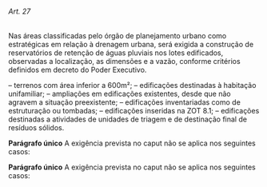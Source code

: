 
###### Art. 27
Nas áreas classificadas pelo órgão de planejamento urbano como estratégicas em relação à drenagem urbana, será exigida a construção de reservatórios de retenção de águas pluviais nos lotes edificados, observadas a localização, as dimensões e a vazão, conforme critérios definidos em decreto do Poder Executivo.

– terrenos com área inferior a 600m²;
– edificações destinadas à habitação unifamiliar;
– ampliações em edificações existentes, desde que não agravem a situação preexistente;
– edificações inventariadas como de estruturação ou tombadas;
– edificações inseridas na ZOT 8.1;
– edificações destinadas a atividades de unidades de triagem e de destinação final de resíduos sólidos.

**Parágrafo único** A exigência prevista no caput não se aplica nos seguintes casos:

**Parágrafo único** A exigência prevista no caput não se aplica nos seguintes casos:
